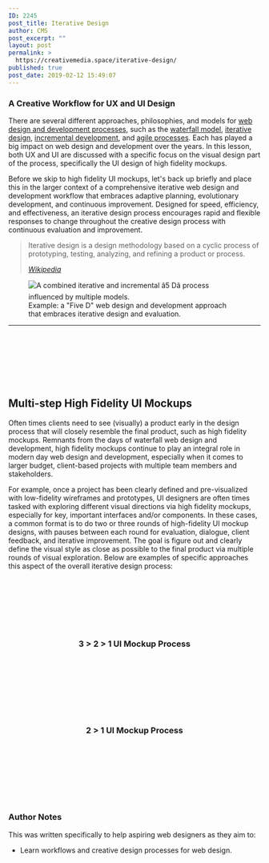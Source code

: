```yaml
---
ID: 2245
post_title: Iterative Design
author: CMS
post_excerpt: ""
layout: post
permalink: >
  https://creativemedia.space/iterative-design/
published: true
post_date: 2019-02-12 15:49:07
---
```

<!-- wp:heading {"level":3} -->
<h3>A Creative Workflow for UX and UI&nbsp;Design</h3>
<!-- /wp:heading -->

<!-- wp:paragraph -->
<p>There are several different approaches, philosophies, and models for <a href="https://a3b30d40-a508-11e8-b072-36d63035d715.app.getshifter.io:23347/web-design-dev-process/">web design and development processes</a>, such as the <a href="https://en.wikipedia.org/wiki/Waterfall_model">waterfall model</a>, <a href="https://en.wikipedia.org/wiki/Iterative_design">iterative design</a>, <a href="https://en.wikipedia.org/wiki/Iterative_and_incremental_development">incremental development</a>, and <a href="https://en.wikipedia.org/wiki/Agile_software_development">agile processes</a>. Each has played a big impact on web design and development over the years. In this lesson, both UX and UI are discussed with a specific focus on the visual design part of the process, specifically the UI design of high fidelity mockups. </p>
<!-- /wp:paragraph -->

<!-- wp:more -->
<!--more-->
<!-- /wp:more -->

<!-- wp:paragraph -->
<p>Before we skip to high fidelity UI mockups, let's back up briefly and place this in the larger context of a comprehensive iterative web design and development workflow that embraces adaptive planning, evolutionary development, and continuous improvement. Designed for speed, efficiency, and effectiveness, an iterative design process encourages rapid and flexible responses to change throughout the creative design process with continuous evaluation and improvement.</p>
<!-- /wp:paragraph -->

<!-- wp:quote -->
<blockquote class="wp-block-quote"><p>Iterative design is a design methodology based on a cyclic process of prototyping, testing, analyzing, and refining a product or process.</p><cite><a href="https://en.wikipedia.org/wiki/Iterative_design">Wikipedia</a></cite></blockquote>
<!-- /wp:quote -->

<!-- wp:image -->
<figure class="wp-block-image"><img src="http://egargiulo.com/cms/wp-content/uploads/2018/01/process-iterative-modified.gif" alt="A combined iterative and incremental â5 Dâ process influenced by multiple models."/><figcaption>Example: a "Five D" web design and development approach that embraces iterative design and evaluation. </figcaption></figure>
<!-- /wp:image -->

<!-- wp:separator -->
<hr class="wp-block-separator"/>
<!-- /wp:separator -->

<!-- wp:spacer -->
<div style="height:100px" aria-hidden="true" class="wp-block-spacer"></div>
<!-- /wp:spacer -->

<!-- wp:heading -->
<h2>Multi-step High Fidelity UI Mockups</h2>
<!-- /wp:heading -->

<!-- wp:paragraph -->
<p>Often times clients need to see (visually) a product early in the design process that will closely resemble the final product, such as high fidelity mockups. Remnants from the days of waterfall web design and development, high fidelity mockups continue to play an integral role in modern day web design and development, especially when it comes to larger budget, client-based projects with multiple team members and stakeholders. </p>
<!-- /wp:paragraph -->

<!-- wp:paragraph -->
<p>For example, once a project has been clearly defined and pre-visualized with low-fidelity wireframes and prototypes, UI designers are often times tasked with exploring different visual directions via high fidelity mockups, especially for key, important interfaces and/or components. In these cases, a common format is to do two or three rounds of high-fidelity UI mockup designs, with pauses between each round for evaluation, dialogue, client feedback, and iterative improvement. The goal is figure out and clearly define the visual style as close as possible to the final product via multiple rounds of visual exploration. Below are examples of specific approaches this aspect of the overall iterative design process:</p>
<!-- /wp:paragraph -->

<!-- wp:spacer -->
<div style="height:100px" aria-hidden="true" class="wp-block-spacer"></div>
<!-- /wp:spacer -->

<!-- wp:heading {"level":3,"align":"center"} -->
<h3 style="text-align:center">3 > 2 > 1 UI Mockup Process</h3>
<!-- /wp:heading -->

<!-- wp:image {"id":2248,"align":"center"} -->
<div class="wp-block-image"><figure class="aligncenter"><img src="http://egargiulo.com/cms/wp-content/uploads/2019/02/iterativedesign-3-2-1.png" alt="" class="wp-image-2248"/></figure></div>
<!-- /wp:image -->

<!-- wp:spacer -->
<div style="height:100px" aria-hidden="true" class="wp-block-spacer"></div>
<!-- /wp:spacer -->

<!-- wp:heading {"level":3,"align":"center"} -->
<h3 style="text-align:center">2 &gt; 1 UI Mockup Process</h3>
<!-- /wp:heading -->

<!-- wp:image {"id":2250,"align":"center"} -->
<div class="wp-block-image"><figure class="aligncenter"><img src="http://egargiulo.com/cms/wp-content/uploads/2019/02/iterativedesign-2-1-1.png" alt="" class="wp-image-2250"/></figure></div>
<!-- /wp:image -->

<!-- wp:spacer -->
<div style="height:100px" aria-hidden="true" class="wp-block-spacer"></div>
<!-- /wp:spacer -->

<!-- wp:heading {"level":3} -->
<h3>Author Notes</h3>
<!-- /wp:heading -->

<!-- wp:paragraph -->
<p>This was written specifically to help aspiring web designers as they aim to:</p>
<!-- /wp:paragraph -->

<!-- wp:list -->
<ul><li>Learn workflows and creative design processes for web design.</li></ul>
<!-- /wp:list -->